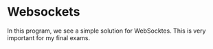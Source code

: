 # Websockets

In this program, we see a simple solution for WebSocktes. This is very important for my final exams.
